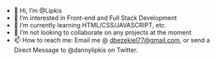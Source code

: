 - 👋 Hi, I’m @Lipkis
- 👀 I’m interested in Front-end and Full Stack Development
- 🌱 I’m currently learning HTML/CSS/JAVASCRIPT, etc.
- 💞️ I’m not looking to collaborate on any projects at the moment
- 📫 How to reach me: Email me @ dbezekiel77@gmail.com, or send a Direct Message to @dannylipkis on Twitter.

<!---
Lipkis/Lipkis is a ✨ special ✨ repository because its `README.md` (this file) appears on your GitHub profile.
You can click the Preview link to take a look at your changes.
--->
